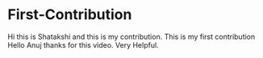 # First-Contribution
Hi this is Shatakshi and this is my contribution.
This is my first contribution
Hello Anuj thanks for this video. Very Helpful.
